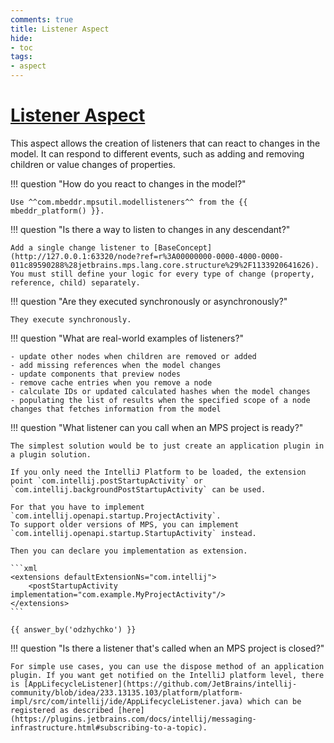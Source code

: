 ```yaml
---
comments: true
title: Listener Aspect
hide:
- toc
tags:
- aspect
---
```


# [Listener Aspect](https://jetbrains.github.io/MPS-extensions/extensions/utils/model-listener/)

This aspect allows the creation of listeners that can react to changes in the model. It can respond to different events, such as adding and removing children or value changes of properties.

!!! question "How do you react to changes in the model?"

    Use ^^com.mbeddr.mpsutil.modellisteners^^ from the {{ mbeddr_platform() }}.

!!! question "Is there a way to listen to changes in any descendant?"

    Add a single change listener to [BaseConcept](http://127.0.0.1:63320/node?ref=r%3A00000000-0000-4000-0000-011c89590288%28jetbrains.mps.lang.core.structure%29%2F1133920641626). You must still define your logic for every type of change (property, reference, child) separately.

!!! question "Are they executed synchronously or asynchronously?"

    They execute synchronously.

!!! question "What are real-world examples of listeners?"

    - update other nodes when children are removed or added
    - add missing references when the model changes
    - update components that preview nodes
    - remove cache entries when you remove a node
    - calculate IDs or updated calculated hashes when the model changes
    - populating the list of results when the specified scope of a node changes that fetches information from the model

!!! question "What listener can you call when an MPS project is ready?"

    The simplest solution would be to just create an application plugin in a plugin solution.

    If you only need the IntelliJ Platform to be loaded, the extension point `com.intellij.postStartupActivity` or `com.intellij.backgroundPostStartupActivity` can be used.

    For that you have to implement `com.intellij.openapi.startup.ProjectActivity`.
    To support older versions of MPS, you can implement `com.intellij.openapi.startup.StartupActivity` instead.
    
    Then you can declare you implementation as extension.
    
    ```xml
    <extensions defaultExtensionNs="com.intellij">
        <postStartupActivity implementation="com.example.MyProjectActivity"/>
    </extensions>
    ```

    {{ answer_by('odzhychko') }}

!!! question "Is there a listener that's called when an MPS project is closed?"

    For simple use cases, you can use the dispose method of an application plugin. If you want get notified on the IntelliJ platform level, there is [AppLifecycleListener](https://github.com/JetBrains/intellij-community/blob/idea/233.13135.103/platform/platform-impl/src/com/intellij/ide/AppLifecycleListener.java) which can be registered as described [here](https://plugins.jetbrains.com/docs/intellij/messaging-infrastructure.html#subscribing-to-a-topic).
